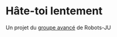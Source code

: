# Hâte-toi lentement

Un projet du [groupe avancé](https://robots-ju.ch/ateliers-avances) de Robots-JU
